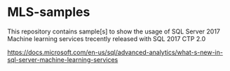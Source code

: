 # MLS-samples

This repository contains sample[s] to show the usage of SQL Server 2017 Machine learning services trecently released with SQL 2017 CTP 2.0

https://docs.microsoft.com/en-us/sql/advanced-analytics/what-s-new-in-sql-server-machine-learning-services
